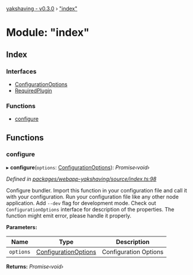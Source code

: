 [yakshaving - v0.3.0](../README.md) › ["index"](_index_.md)

# Module: "index"

## Index

### Interfaces

* [ConfigurationOptions](../interfaces/_index_.configurationoptions.md)
* [RequiredPlugin](../interfaces/_index_.requiredplugin.md)

### Functions

* [configure](_index_.md#configure)

## Functions

###  configure

▸ **configure**(`options`: [ConfigurationOptions](../interfaces/_index_.configurationoptions.md)): *Promise‹void›*

*Defined in [packages/webapp-yakshaving/source/index.ts:98](https://github.com/d-zone-org/d-zone/blob/4365347/packages/webapp-yakshaving/source/index.ts#L98)*

Configure bundler. Import this function in your configuration file
and call it with your configuration. Run your configuration file
like any other node application. Add `--dev` flag for development mode.
Check out `ConfigurationOptions` interface for description of the properties.
The function might emit error, please handle it properly.

**Parameters:**

Name | Type | Description |
------ | ------ | ------ |
`options` | [ConfigurationOptions](../interfaces/_index_.configurationoptions.md) | Configuration Options  |

**Returns:** *Promise‹void›*
